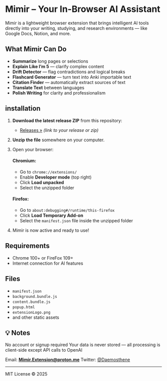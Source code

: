 # Mimir – Your In-Browser AI Assistant

Mimir is a lightweight browser extension that brings intelligent AI tools directly into your writing, studying, and research environments — like Google Docs, Notion, and more.

## What Mimir Can Do

- **Summarize** long pages or selections
- **Explain Like I’m 5** — clarify complex content
- **Drift Detector** — flag contradictions and logical breaks
- **Flashcard Generator** — turn text into Anki importable text 
- **Citation Finder** — automatically extract sources of text
- **Translate Text** between languages
- **Polish Writing** for clarity and professionalism

## installation

1. **Download the latest release ZIP** from this repository:
   - [Releases »](#) *(link to your release or zip)*

2. **Unzip the file** somewhere on your computer.

3. Open your browser:

   #### Chromium:
   - Go to `chrome://extensions/`
   - Enable **Developer mode** (top right)
   - Click **Load unpacked**
   - Select the unzipped folder

   #### Firefox:
   - Go to `about:debugging#/runtime/this-firefox`
   - Click **Load Temporary Add-on**
   - Select the `manifest.json` file inside the unzipped folder

4. Mimir is now active and ready to use!

## Requirements

- Chrome 100+ or FireFox 109+
- Internet connection for AI features

## Files

- `manifest.json`
- `background.bundle.js`
- `content.bundle.js`
- `popup.html`
- `extensionLogo.png`
- and other static assets

## 💡 Notes

No account or signup required
Your data is never stored — all processing is client-side except API calls to OpenAI


Email: **Mimir.Extension@proton.me**
Twitter: [@Daemosthene](https://x.com/Daemosthene)

---
MIT License © 2025
